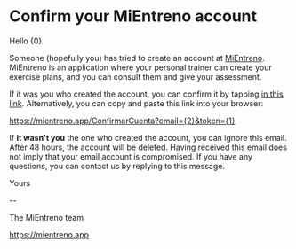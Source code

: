 # Confirm your MiEntreno account

Hello {0}

Someone (hopefully you) has tried to create an account at [MiEntreno](https://mientreno.app). MiEntreno is an application where your personal trainer can create your exercise plans, and you can consult them and give your assessment.

If it was you who created the account, you can confirm it by tapping [in this link](https://mientreno.app/ConfirmarCuenta?email={2}&token={1}). Alternatively, you can copy and paste this link into your browser:

<https://mientreno.app/ConfirmarCuenta?email={2}&token={1}>

If **it wasn't you** the one who created the account, you can ignore this email. After 48 hours, the account will be deleted. Having received this email does not imply that your email account is compromised. If you have any questions, you can contact us by replying to this message.

Yours

--

The MiEntreno team

<https://mientreno.app>
